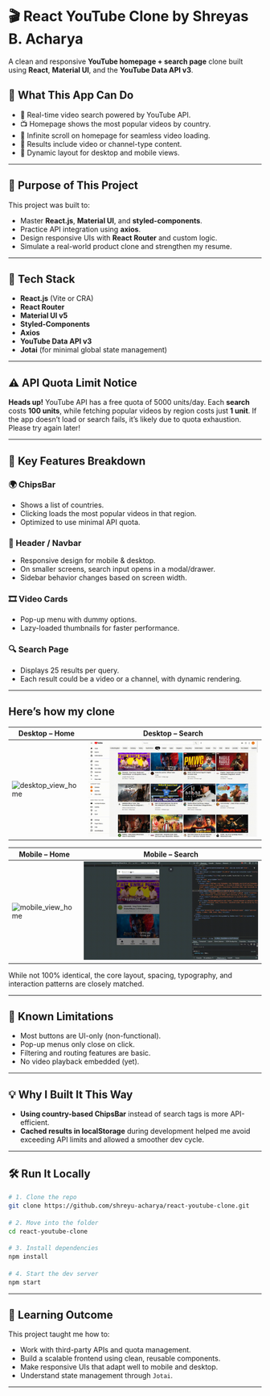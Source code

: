 # 🎬 React YouTube Clone by Shreyas B. Acharya

A clean and responsive **YouTube homepage + search page** clone built using **React**, **Material UI**, and the **YouTube Data API v3**.

## 🚀 What This App Can Do

* 🔎 Real-time video search powered by YouTube API.
* 📺 Homepage shows the most popular videos by country.
* 📜 Infinite scroll on homepage for seamless video loading.
* 💬 Results include video or channel-type content.
* 🧭 Dynamic layout for desktop and mobile views.

---

## 🎯 Purpose of This Project

This project was built to:

* Master **React.js**, **Material UI**, and **styled-components**.
* Practice API integration using **axios**.
* Design responsive UIs with **React Router** and custom logic.
* Simulate a real-world product clone and strengthen my resume.

---

## 🧰 Tech Stack

* **React.js** (Vite or CRA)
* **React Router**
* **Material UI v5**
* **Styled-Components**
* **Axios**
* **YouTube Data API v3**
* **Jotai** (for minimal global state management)

---

## ⚠️ API Quota Limit Notice

**Heads up!**
YouTube API has a free quota of 5000 units/day. Each **search** costs **100 units**, while fetching popular videos by region costs just **1 unit**. If the app doesn’t load or search fails, it’s likely due to quota exhaustion. Please try again later!

---

## 📂 Key Features Breakdown

### 🌍 ChipsBar

* Shows a list of countries.
* Clicking loads the most popular videos in that region.
* Optimized to use minimal API quota.

### 🧭 Header / Navbar

* Responsive design for mobile & desktop.
* On smaller screens, search input opens in a modal/drawer.
* Sidebar behavior changes based on screen width.

### 🎞️ Video Cards

* Pop-up menu with dummy options.
* Lazy-loaded thumbnails for faster performance.

### 🔍 Search Page

* Displays 25 results per query.
* Each result could be a video or a channel, with dynamic rendering.

---


## Here’s how my clone

| Desktop – Home | Desktop – Search |
|---------------|------------------|
| ![desktop_view_home](./readme_assets/desktop_view_home.gif) | ![desktop_view_search](./readme_assets/desktop_view_search.gif) |

| Mobile – Home | Mobile – Search |
|--------------|-----------------|
| ![mobile_view_home](./readme_assets/mobile_view_home.gif)    | ![mobile_view_search](./readme_assets/mobile_view_search.gif)   |


While not 100% identical, the core layout, spacing, typography, and interaction patterns are closely matched.

---

## 🧪 Known Limitations

* Most buttons are UI-only (non-functional).
* Pop-up menus only close on click.
* Filtering and routing features are basic.
* No video playback embedded (yet).

---

## 💡 Why I Built It This Way

* **Using country-based ChipsBar** instead of search tags is more API-efficient.
* **Cached results in localStorage** during development helped me avoid exceeding API limits and allowed a smoother dev cycle.

---

## 🛠️ Run It Locally

```bash
# 1. Clone the repo
git clone https://github.com/shreyu-acharya/react-youtube-clone.git

# 2. Move into the folder
cd react-youtube-clone

# 3. Install dependencies
npm install

# 4. Start the dev server
npm start
```

---

## 🧠 Learning Outcome

This project taught me how to:

* Work with third-party APIs and quota management.
* Build a scalable frontend using clean, reusable components.
* Make responsive UIs that adapt well to mobile and desktop.
* Understand state management through `Jotai`.

---


